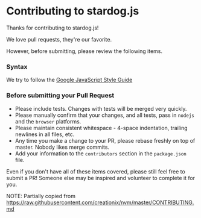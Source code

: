 # Contributing to stardog.js

Thanks for contributing to stardog.js!

We love pull requests, they're our favorite.


However, before submitting, please review the following items.

### Syntax

We try to follow the [Google JavaScript Style Guide](https://google-styleguide.googlecode.com/svn/trunk/javascriptguide.xml)

### Before submitting your Pull Request

* Please include tests. Changes with tests will be merged very quickly.
* Please manually confirm that your changes, and all tests, pass in `nodejs` and the `browser` platforms. 
* Please maintain consistent whitespace - 4-space indentation, trailing newlines in all files, etc.
* Any time you make a change to your PR, please rebase freshly on top of master. Nobody likes merge commits.
* Add your information to the `contributors` section in the `package.json` file.

Even if you don't have all of these items covered, please still feel free to submit a PR! Someone else may be inspired and volunteer to complete it for you.

NOTE: Partially copied from https://raw.githubusercontent.com/creationix/nvm/master/CONTRIBUTING.md